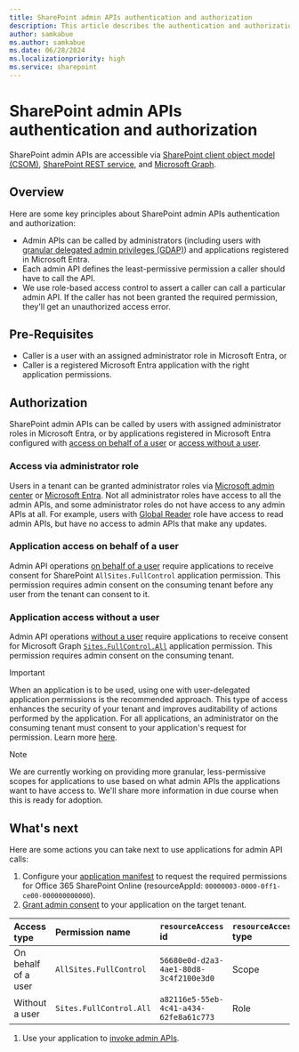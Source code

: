 ```yaml
---
title: SharePoint admin APIs authentication and authorization
description: This article describes the authentication and authorization model for SharePoint admin APIs.
author: samkabue
ms.author: samkabue
ms.date: 06/28/2024
ms.localizationpriority: high
ms.service: sharepoint
---
```


# SharePoint admin APIs authentication and authorization

SharePoint admin APIs are accessible via [SharePoint client object model (CSOM)](./complete-basic-operations-using-sharepoint-client-library-code.md), [SharePoint REST service](./get-to-know-the-sharepoint-rest-service.md), and [Microsoft Graph](../apis/sharepoint-rest-graph.md).

## Overview

Here are some key principles about SharePoint admin APIs authentication and authorization:

- Admin APIs can be called by administrators (including users with [granular delegated admin privileges (GDAP)](/partner-center/gdap-supported-workloads#sharepoint)) and applications registered in Microsoft Entra.
- Each admin API defines the least-permissive permission a caller should have to call the API.
- We use role-based access control to assert a caller can call a particular admin API. If the caller has not been granted the required permission, they'll get an unauthorized access error.

## Pre-Requisites

- Caller is a user with an assigned administrator role in Microsoft Entra, or
- Caller is a registered Microsoft Entra application with the right application permissions.

## Authorization

SharePoint admin APIs can be called by users with assigned administrator roles in Microsoft Entra, or by applications registered in Microsoft Entra configured with [access on behalf of a user](/graph/auth-v2-user) or [access without a user](/graph/auth-v2-service).

### Access via administrator role

Users in a tenant can be granted administrator roles via [Microsoft admin center](/microsoft-365/admin/add-users/about-admin-roles) or [Microsoft Entra](/entra/fundamentals/users-assign-role-azure-portal). Not all administrator roles have access to all the admin APIs, and some administrator roles do not have access to any admin APIs at all. For example, users with [Global Reader](/entra/identity/role-based-access-control/permissions-reference#global-reader) role have access to read admin APIs, but have no access to admin APIs that make any updates.

### Application access on behalf of a user

Admin API operations [on behalf of a user](/graph/auth-v2-user) require applications to receive consent for SharePoint `AllSites.FullControl` application permission. This permission requires admin consent on the consuming tenant before any user from the tenant can consent to it.

### Application access without a user

Admin API operations [without a user](/graph/auth-v2-service) require applications to receive consent for Microsoft Graph [`Sites.FullControl.All`](/graph/permissions-reference#sitesfullcontrolall) application permission. This permission requires admin consent on the consuming tenant.

> [!IMPORTANT]
> When an application is to be used, using one with user-delegated application permissions is the recommended approach. This type of access enhances the security of your tenant and improves auditability of actions performed by the application. For all applications, an administrator on the consuming tenant must consent to your application's request for permission. Learn more [here](/entra/identity/enterprise-apps/grant-admin-consent?pivots=portal).

> [!NOTE]
> We are currently working on providing more granular, less-permissive scopes for applications to use based on what admin APIs the applications want to have access to. We'll share more information in due course when this is ready for adoption.

## What's next

Here are some actions you can take next to use applications for admin API calls:

1. Configure your [application manifest](/entra/identity-platform/reference-app-manifest#requiredresourceaccess-attribute) to request the required permissions for Office 365 SharePoint Online (resourceAppId: `00000003-0000-0ff1-ce00-000000000000`).
1. [Grant admin consent](/entra/identity/enterprise-apps/grant-admin-consent?pivots=portal) to your application on the target tenant.

| Access type         | Permission name         | `resourceAccess` id                    | `resourceAccess` type |
| :------------------ | :---------------------- | :------------------------------------- | :-------------------- |
| On behalf of a user | `AllSites.FullControl`  | `56680e0d-d2a3-4ae1-80d8-3c4f2100e3d0` | Scope                 |
| Without a user      | `Sites.FullControl.All` | `a82116e5-55eb-4c41-a434-62fe8a61c773` | Role                  |

1. Use your application to [invoke admin APIs](./get-to-know-the-sharepoint-rest-service.md).

